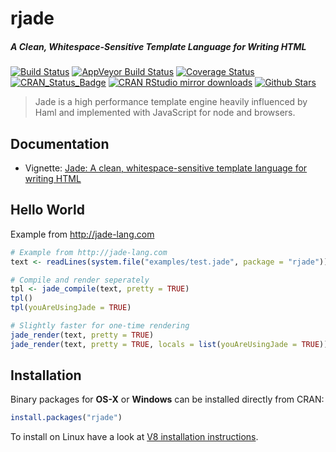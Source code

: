 # rjade

##### *A Clean, Whitespace-Sensitive Template Language for Writing HTML*

[![Build Status](https://travis-ci.org/jeroen/rjade.svg?branch=master)](https://travis-ci.org/jeroen/rjade)
[![AppVeyor Build Status](https://ci.appveyor.com/api/projects/status/github/jeroen/rjade?branch=master&svg=true)](https://ci.appveyor.com/project/jeroen/rjade)
[![Coverage Status](https://codecov.io/github/jeroen/rjade/coverage.svg?branch=master)](https://codecov.io/github/jeroen/rjade?branch=master)
[![CRAN_Status_Badge](http://www.r-pkg.org/badges/version/rjade)](http://cran.r-project.org/package=rjade)
[![CRAN RStudio mirror downloads](http://cranlogs.r-pkg.org/badges/rjade)](http://cran.r-project.org/web/packages/rjade/index.html)
[![Github Stars](https://img.shields.io/github/stars/jeroen/rjade.svg?style=social&label=Github)](https://github.com/jeroen/rjade)

> Jade is a high performance template engine heavily influenced by
  Haml and implemented with JavaScript for node and browsers.
  
## Documentation

- Vignette: [Jade: A clean, whitespace-sensitive template language for writing HTML](https://cran.r-project.org/web/packages/rjade/vignettes/intro.html)

## Hello World

Example from http://jade-lang.com

```r
# Example from http://jade-lang.com
text <- readLines(system.file("examples/test.jade", package = "rjade"))

# Compile and render seperately
tpl <- jade_compile(text, pretty = TRUE)
tpl()
tpl(youAreUsingJade = TRUE)

# Slightly faster for one-time rendering
jade_render(text, pretty = TRUE)
jade_render(text, pretty = TRUE, locals = list(youAreUsingJade = TRUE))
```

## Installation

Binary packages for __OS-X__ or __Windows__ can be installed directly from CRAN:

```r
install.packages("rjade")
```

To install on Linux have a look at [V8 installation instructions](https://github.com/jeroen/v8#installation).
